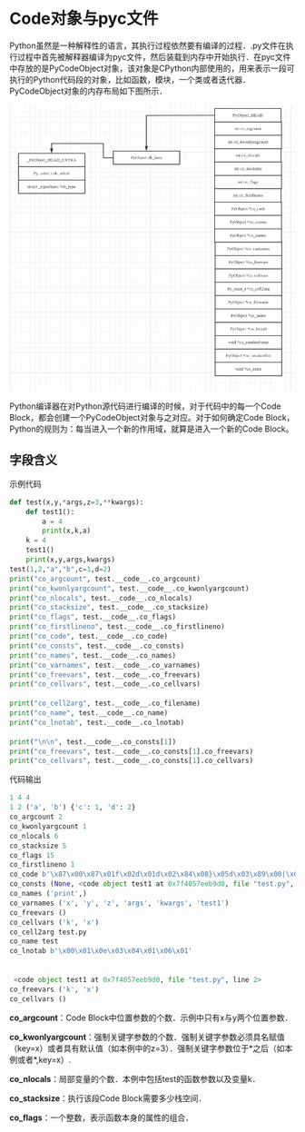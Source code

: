 # Code对象与pyc文件

Python虽然是一种解释性的语言，其执行过程依然要有编译的过程．.py文件在执行过程中首先被解释器编译为pyc文件，然后装载到内存中开始执行．在pyc文件中存放的是PyCodeObject对象，该对象是CPython内部使用的，用来表示一段可执行的Python代码段的对象，比如函数，模块，一个类或者迭代器．PyCodeObject对象的内存布局如下图所示．

![image-20201109222814061](Code对象与pyc文件.assets/image-20201109222814061.png)

Python编译器在对Python源代码进行编译的时候，对于代码中的每一个Code Block，都会创建一个PyCodeObject对象与之对应。对于如何确定Code Block，Python的规则为：每当进入一个新的作用域，就算是进入一个新的Code Block。

## 字段含义

示例代码

```python
def test(x,y,*args,z=3,**kwargs):
    def test1():
        a = 4
        print(x,k,a)
    k = 4
    test1()
    print(x,y,args,kwargs)
test(1,2,"a","b",c=1,d=2)
print("co_argcount", test.__code__.co_argcount)
print("co_kwonlyargcount", test.__code__.co_kwonlyargcount)
print("co_nlocals", test.__code__.co_nlocals)
print("co_stacksize", test.__code__.co_stacksize)
print("co_flags", test.__code__.co_flags)
print("co_firstlineno", test.__code__.co_firstlineno)
print("co_code", test.__code__.co_code)
print("co_consts", test.__code__.co_consts)
print("co_names", test.__code__.co_names)
print("co_varnames", test.__code__.co_varnames)
print("co_freevars", test.__code__.co_freevars)
print("co_cellvars", test.__code__.co_cellvars)

print("co_cell2arg", test.__code__.co_filename)
print("co_name", test.__code__.co_name)
print("co_lnotab", test.__code__.co_lnotab)

print("\n\n", test.__code__.co_consts[1])
print("co_freevars", test.__code__.co_consts[1].co_freevars)
print("co_cellvars", test.__code__.co_consts[1].co_cellvars)
```

代码输出

```python
1 4 4
1 2 ('a', 'b') {'c': 1, 'd': 2}
co_argcount 2
co_kwonlyargcount 1
co_nlocals 6
co_stacksize 5
co_flags 15
co_firstlineno 1
co_code b'\x87\x00\x87\x01f\x02d\x01d\x02\x84\x08}\x05d\x03\x89\x00|\x05\x83\x00\x01\x00t\x00\x88\x01|\x01|\x03|\x04\x83\x04\x01\x00d\x00S\x00'
co_consts (None, <code object test1 at 0x7f4057eeb9d0, file "test.py", line 2>, 'test.<locals>.test1', 4)
co_names ('print',)
co_varnames ('x', 'y', 'z', 'args', 'kwargs', 'test1')
co_freevars ()
co_cellvars ('k', 'x')
co_cell2arg test.py
co_name test
co_lnotab b'\x00\x01\x0e\x03\x04\x01\x06\x01'


 <code object test1 at 0x7f4057eeb9d0, file "test.py", line 2>
co_freevars ('k', 'x')
co_cellvars ()
```

**co_argcount**：Code Block中位置参数的个数．示例中只有x与y两个位置参数．

**co_kwonlyargcount**：强制关键字参数的个数．强制关键字参数必须具名赋值（key=x）或者具有默认值（如本例中的z=3）．强制关键字参数位于*之后（如本例或者\*,key=x）.

**co_nlocals**：局部变量的个数．本例中包括test的函数参数以及变量k．

**co_stacksize**：执行该段Code Block需要多少栈空间．

**co_flags**：一个整数，表示函数本身的属性的组合．